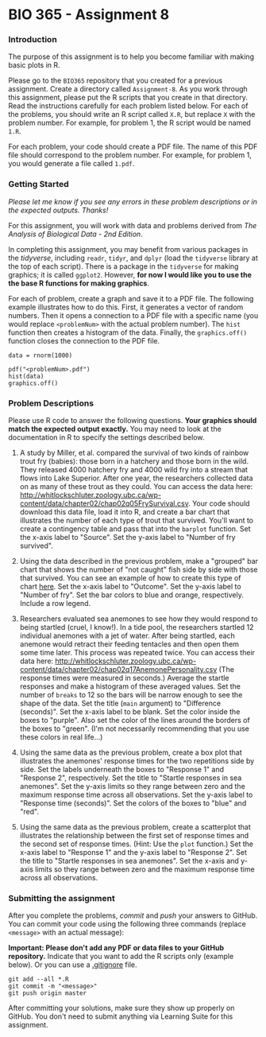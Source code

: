 # BIO 365 - Assignment 8

### Introduction

The purpose of this assignment is to help you become familiar with making basic plots in R.

Please go to the `BIO365` repository that you created for a previous assignment. Create a directory called `Assignment-8`. As you work through this assignment, please put the R scripts that you create in that directory. Read the instructions carefully for each problem listed below. For each of the problems, you should write an R script called `X.R`, but replace `X` with the problem number. For example, for problem 1, the R script would be named `1.R`.

For each problem, your code should create a PDF file. The name of this PDF file should correspond to the problem number. For example, for problem 1, you would generate a file called `1.pdf`.

### Getting Started

*Please let me know if you see any errors in these problem descriptions or in the expected outputs. Thanks!*

For this assignment, you will work with data and problems derived from *The Analysis of Biological Data - 2nd Edition*.

In completing this assignment, you may benefit from various packages in the *tidyverse*, including `readr`, `tidyr`, and `dplyr` (load the `tidyverse` library at the top of each script). There is a package in the `tidyverse` for making graphics; it is called `ggplot2`. However, **for now I would like you to use the the base R functions for making graphics**.

For each of problem, create a graph and save it to a PDF file. The following example illustrates how to do this. First, it generates a vector of random numbers. Then it opens a connection to a PDF file with a specific name (you would replace `<problemNum>` with the actual problem number). The `hist` function then creates a histogram of the data. Finally, the `graphics.off()` function closes the connection to the PDF file.

```
data = rnorm(1000)

pdf("<problemNum>.pdf")
hist(data)
graphics.off()
```

### Problem Descriptions

Please use R code to answer the following questions. **Your graphics should match the expected output exactly.** You may need to look at the documentation in R to specify the settings described below.

1. A study by Miller, et al. compared the survival of two kinds of rainbow trout fry (babies): those born in a hatchery and those born in the wild. They released 4000 hatchery fry and 4000 wild fry into a stream that flows into Lake Superior. After one year, the researchers collected data on as many of these trout as they could. You can access the data here: http://whitlockschluter.zoology.ubc.ca/wp-content/data/chapter02/chap02q05FrySurvival.csv. Your code should download this data file, load it into R, and create a bar chart that illustrates the number of each type of trout that survived. You'll want to create a contingency table and pass that into the `barplot` function. Set the x-axis label to "Source". Set the y-axis label to "Number of fry survived".

2. Using the data described in the previous problem, make a "grouped" bar chart that shows the number of "not caught" fish side by side with those that survived. You can see an example of how to create this type of chart [here](https://www.statmethods.net/graphs/bar.html). Set the x-axis label to "Outcome". Set the y-axis label to "Number of fry". Set the bar colors to blue and orange, respectively. Include a row legend.

3. Researchers evaluated sea anemones to see how they would respond to being startled (cruel, I know!). In a tide pool, the researchers startled 12 individual anemones with a jet of water. After being startled, each anemone would retract their feeding tentacles and then open them some time later. This process was repeated twice. You can access their data here: http://whitlockschluter.zoology.ubc.ca/wp-content/data/chapter02/chap02q17AnemonePersonality.csv (The response times were measured in seconds.) Average the startle responses and make a histogram of these averaged values. Set the number of `breaks` to 12 so the bars will be narrow enough to see the shape of the data. Set the title (`main` argument) to "Difference (seconds)". Set the x-axis label to be blank. Set the color inside the boxes to "purple". Also set the color of the lines around the borders of the boxes to "green". (I'm not necessarily recommending that you use these colors in real life...)

4. Using the same data as the previous problem, create a box plot that illustrates the anemones' response times for the two repetitions side by side. Set the labels underneath the boxes to "Response 1" and "Response 2", respectively. Set the title to "Startle responses in sea anemones". Set the y-axis limits so they range between zero and the maximum response time across all observations. Set the y-axis label to "Response time (seconds)". Set the colors of the boxes to "blue" and "red".

5. Using the same data as the previous problem, create a scatterplot that illustrates the relationship between the first set of response times and the second set of response times. (Hint: Use the `plot` function.) Set the x-axis label to "Response 1" and the y-axis label to "Response 2". Set the title to "Startle responses in sea anemones". Set the x-axis and y-axis limits so they range between zero and the maximum response time across all observations.

### Submitting the assignment

After you complete the problems, *commit* and *push* your answers to GitHub. You can commit your code using the following three commands (replace `<message>` with an actual message):

**Important: Please don't add any PDF or data files to your GitHub repository.** Indicate that you want to add the R scripts only (example below). Or you can use a [.gitignore](https://help.github.com/articles/ignoring-files/) file.

```
git add --all *.R
git commit -m "<message>"
git push origin master
```

After committing your solutions, make sure they show up properly on GitHub. You don't need to submit anything via Learning Suite for this assignment.
